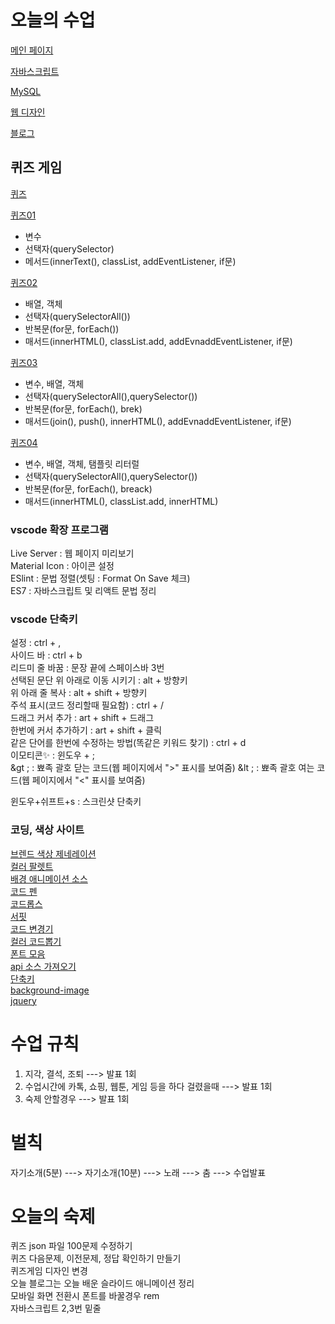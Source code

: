 # 오늘의 수업
[메인 페이지](https://sunhew.github.io/class2024/)   

[자바스크립트](https://sunhew.github.io/class2024/javascript/index.html)   

[MySQL](https://sunhew.github.io/class2024/mysql/index.html)    

[웹 디자인](https://sunhew.github.io/class2024/webd/index.html)   

[블로그](https://sunhew.github.io/)   



## 퀴즈 게임
[퀴즈](https://sunhew.github.io/class2024//quiz/index.html)   

[퀴즈01](https://sunhew.github.io/class2024//quiz/quiz01.html)   
- 변수   
- 선택자(querySelector)   
- 메서드(innerText(), classList, addEventListener, if문)   

[퀴즈02](https://sunhew.github.io/class2024//quiz/quiz02.html)   
- 배열, 객체
- 선택자(querySelectorAll())
- 반복문(for문, forEach())
- 매서드(innerHTML(), classList.add, addEvnaddEventListener,  if문)

[퀴즈03](https://sunhew.github.io/class2024//quiz/quiz03.html)
- 변수, 배열, 객체
- 선택자(querySelectorAll(),querySelector())
- 반복문(for문, forEach(), brek)
- 매서드(join(), push(), innerHTML(), addEvnaddEventListener,  if문)

[퀴즈04](https://sunhew.github.io/class2024//quiz/quiz04.html)
- 변수, 배열, 객체, 탬플릿 리터럴
- 선택자(querySelectorAll(),querySelector())
- 반복문(for문, forEach(), breack)
- 매서드(innerHTML(), classList.add, innerHTML)

### vscode 확장 프로그램
Live Server : 웹 페이지 미리보기   
Material Icon : 아이콘 설정   
ESlint : 문법 정렬(셋팅 : Format On Save 체크)   
ES7 : 자바스크립트 및 리액트 문법 정리   

### vscode 단축키
설정 : ctrl + ,   
사이드 바 : ctrl + b   
리드미 줄 바꿈 : 문장 끝에 스페이스바 3번   
선택된 문단 위 아래로 이동 시키기 : alt + 방향키   
위 아래 줄 복사 : alt + shift + 방향키   
주석 표시(코드 정리할때 필요함) : ctrl + /   
드래그 커서 추가 : art + shift + 드래그   
한번에 커서 추가하기 : art + shift + 클릭   
같은 단어를 한번에 수정하는 방법(똑같은 키워드 찾기) : ctrl + d   
이모티콘✨ : 윈도우 + ;   
&gt ; : 뾰족 괄호 닫는 코드(웹 페이지에서 "&gt;" 표시를 보여줌)
&lt ; : 뾰족 괄호 여는 코드(웹 페이지에서 "&lt;" 표시를 보여줌)   

윈도우+쉬프트+s : 스크린샷 단축키
   
### 코딩, 색상 사이트
[브렌드 색상 제네레이션](https://huemint.com/brand-intersection/)      
[컬러 팔렛트](https://colorhunt.co/)   
[배경 애니메이션 소스](https://wsss.tistory.com/category/Animation/CSS3#none)   
[코드 펜](https://codepen.io/)   
[코드롭스](https://tympanus.net/codrops/)   
[서핏](https://www.surfit.io/)   
[코드 변경기](https://www.sassmeister.com/)   
[컬러 코드뽑기](https://htmlcolorcodes.com/)   
[폰트 모음](https://wess.tistory.com/)      
[api 소스 가져오기](https://www.data.go.kr/)      
[단축키](https://docs.emmet.io/cheat-sheet/)   
[background-image](https://webzz.tistory.com/380)   
[jquery](https://developers.google.com/speed/libraries?hl=ko#jquery)   
# 수업 규칙
1. 지각, 결석, 조퇴 ---> 발표 1회   
2. 수업시간에 카톡, 쇼핑, 웹툰, 게임 등을 하다 걸렸을때 ---> 발표 1회   
3. 숙제 안할경우 ---> 발표 1회   
     

# 벌칙
자기소개(5분) ---> 자기소개(10분) ---> 노래 ---> 춤 ---> 수업발표

# 오늘의 숙제   
퀴즈 json 파일 100문제 수정하기   
퀴즈 다음문제, 이전문제, 정답 확인하기 만들기   
퀴즈게임 디자인 변경    
오늘 블로그는 오늘 배운 슬라이드 애니메이션 정리   
모바일 화면 전환시 폰트를 바꿀경우 rem  
자바스크립트 2,3번 밑줄 